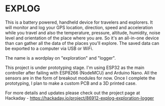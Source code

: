 # EXPLOG
This is a battery powered, handheld device for travelers and explorers. It will monitor and log your GPS location, direction, speed and acceleration while you travel and also the temperature, pressure, altitude, humidity, noise level and orientation of the place where you are. So it's an all-in-one device than can gather all the data of the places you'll explore. The saved data can be exported to a computer via USB or WiFi. 

The name is a wordplay on "exploration" and "logger".

This project is under prototyping stage. I'm using ESP32 as the main controller after failing with ESP8266 (NodeMCU) and Arduino Nano. All the sensors are in the form of breakout modules for now. Once I complete the prototyping, I plan to make a custom PCB and a 3D printed case.

For more details and updates please check out the project page at Hackaday - https://hackaday.io/project/86912-explog-exploration-logger

